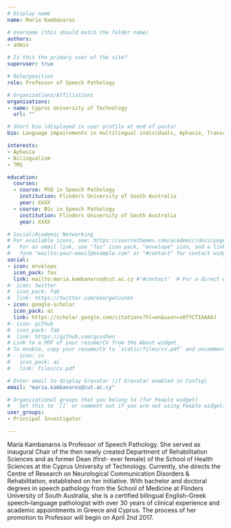 ```yaml
---
# Display name
name: Maria Kambanaros

# Username (this should match the folder name)
authors:
- admin

# Is this the primary user of the site?
superuser: true

# Role/position
role: Professor of Speech Pathology

# Organizations/Affiliations
organizations:
- name: Cyprus University of Technology
  url: ""

# Short bio (displayed in user profile at end of posts)
bio: Language impairements in multilingual individuals, Aphasia, Transcranial Magnetic Stimulation.

interests:
- Aphasia
- Bilingualism
- TMS

education:
  courses:
  - course: PhD in Speech Pathology
    institution: Flinders University of South Australia
    year: XXXX
  - course: BSc in Speech Pathology
    institution: Flinders University of South Australia
    year: XXXX

# Social/Academic Networking
# For available icons, see: https://sourcethemes.com/academic/docs/page-builder/#icons
#   For an email link, use "fas" icon pack, "envelope" icon, and a link in the
#   form "mailto:your-email@example.com" or "#contact" for contact widget.
social:
- icon: envelope
  icon_pack: fas
  link: mailto:maria.kambanaros@cut.ac.cy #'#contact'  # For a direct email link, use "mailto:test@example.org".
#- icon: twitter
#  icon_pack: fab
#  link: https://twitter.com/GeorgeCushen
- icon: google-scholar
  icon_pack: ai
  link: https://scholar.google.com/citations?hl=en&user=xOfYCTIAAAAJ
#- icon: github
#  icon_pack: fab
#  link: https://github.com/gcushen
# Link to a PDF of your resume/CV from the About widget.
# To enable, copy your resume/CV to `static/files/cv.pdf` and uncomment the lines below.
# - icon: cv
#   icon_pack: ai
#   link: files/cv.pdf

# Enter email to display Gravatar (if Gravatar enabled in Config)
email: "maria.kambanaros@cut.ac.cy"

# Organizational groups that you belong to (for People widget)
#   Set this to `[]` or comment out if you are not using People widget.
user_groups:
- Principal Investigator

---
```


Maria Kambanaros is Professor of Speech Pathology. She served as inaugural Chair of the then newly created Department of Rehabilitation Sciences and as former Dean (first- ever female) of the School of Health Sciences at the Cyprus University of Technology. Currently, she directs the Centre of Research on Neurological Communication Disorders & Rehabilitation, established on her initiative. With bachelor and doctoral degrees in speech pathology from the School of Medicine at Flinders University of South Australia, she is a certified bilingual English–Greek speech–language pathologist with over 30 years of clinical experience and academic appointments in Greece and Cyprus. The process of her promotion to Professor will begin on April 2nd 2017.
